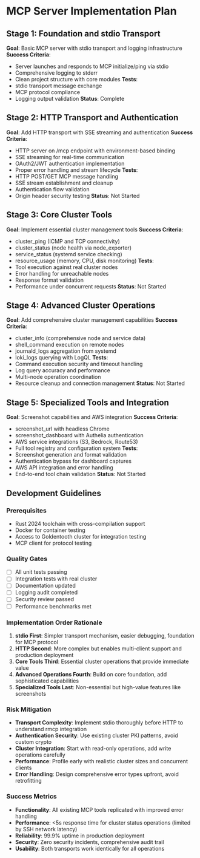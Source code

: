 # MCP Server Implementation Plan

## Stage 1: Foundation and stdio Transport
**Goal**: Basic MCP server with stdio transport and logging infrastructure
**Success Criteria**:
- Server launches and responds to MCP initialize/ping via stdio
- Comprehensive logging to stderr
- Clean project structure with core modules
**Tests**:
- stdio transport message exchange
- MCP protocol compliance
- Logging output validation
**Status**: Complete

## Stage 2: HTTP Transport and Authentication
**Goal**: Add HTTP transport with SSE streaming and authentication
**Success Criteria**:
- HTTP server on /mcp endpoint with environment-based binding
- SSE streaming for real-time communication
- OAuth2/JWT authentication implementation
- Proper error handling and stream lifecycle
**Tests**:
- HTTP POST/GET MCP message handling
- SSE stream establishment and cleanup
- Authentication flow validation
- Origin header security testing
**Status**: Not Started

## Stage 3: Core Cluster Tools
**Goal**: Implement essential cluster management tools
**Success Criteria**:
- cluster_ping (ICMP and TCP connectivity)
- cluster_status (node health via node_exporter)
- service_status (systemd service checking)
- resource_usage (memory, CPU, disk monitoring)
**Tests**:
- Tool execution against real cluster nodes
- Error handling for unreachable nodes
- Response format validation
- Performance under concurrent requests
**Status**: Not Started

## Stage 4: Advanced Cluster Operations
**Goal**: Add comprehensive cluster management capabilities
**Success Criteria**:
- cluster_info (comprehensive node and service data)
- shell_command execution on remote nodes
- journald_logs aggregation from systemd
- loki_logs querying with LogQL
**Tests**:
- Command execution security and timeout handling
- Log query accuracy and performance
- Multi-node operation coordination
- Resource cleanup and connection management
**Status**: Not Started

## Stage 5: Specialized Tools and Integration
**Goal**: Screenshot capabilities and AWS integration
**Success Criteria**:
- screenshot_url with headless Chrome
- screenshot_dashboard with Authelia authentication
- AWS service integrations (S3, Bedrock, Route53)
- Full tool registry and configuration system
**Tests**:
- Screenshot generation and format validation
- Authentication bypass for dashboard captures
- AWS API integration and error handling
- End-to-end tool chain validation
**Status**: Not Started

## Development Guidelines

### Prerequisites
- Rust 2024 toolchain with cross-compilation support
- Docker for container testing
- Access to Goldentooth cluster for integration testing
- MCP client for protocol testing

### Quality Gates
- [ ] All unit tests passing
- [ ] Integration tests with real cluster
- [ ] Documentation updated
- [ ] Logging audit completed
- [ ] Security review passed
- [ ] Performance benchmarks met

### Implementation Order Rationale

1. **stdio First**: Simpler transport mechanism, easier debugging, foundation for MCP protocol
2. **HTTP Second**: More complex but enables multi-client support and production deployment
3. **Core Tools Third**: Essential cluster operations that provide immediate value
4. **Advanced Operations Fourth**: Build on core foundation, add sophisticated capabilities
5. **Specialized Tools Last**: Non-essential but high-value features like screenshots

### Risk Mitigation

- **Transport Complexity**: Implement stdio thoroughly before HTTP to understand rmcp integration
- **Authentication Security**: Use existing cluster PKI patterns, avoid custom crypto
- **Cluster Integration**: Start with read-only operations, add write operations carefully
- **Performance**: Profile early with realistic cluster sizes and concurrent clients
- **Error Handling**: Design comprehensive error types upfront, avoid retrofitting

### Success Metrics

- **Functionality**: All existing MCP tools replicated with improved error handling
- **Performance**: <5s response time for cluster status operations (limited by SSH network latency)
- **Reliability**: 99.9% uptime in production deployment
- **Security**: Zero security incidents, comprehensive audit trail
- **Usability**: Both transports work identically for all operations
